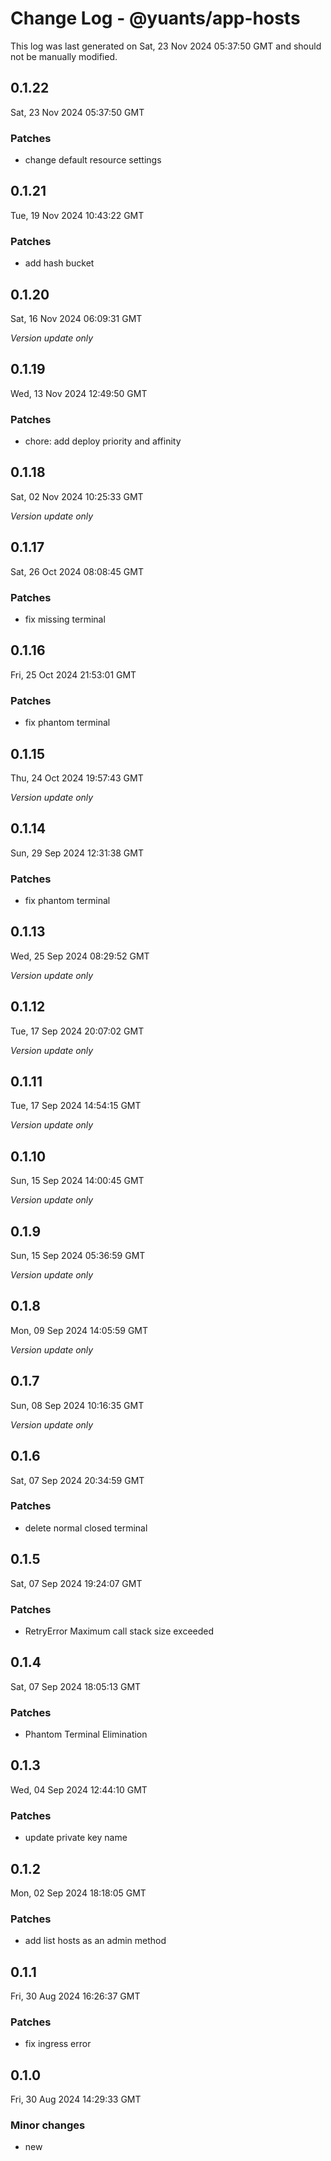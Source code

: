 # Change Log - @yuants/app-hosts

This log was last generated on Sat, 23 Nov 2024 05:37:50 GMT and should not be manually modified.

## 0.1.22
Sat, 23 Nov 2024 05:37:50 GMT

### Patches

- change default resource settings

## 0.1.21
Tue, 19 Nov 2024 10:43:22 GMT

### Patches

- add hash bucket 

## 0.1.20
Sat, 16 Nov 2024 06:09:31 GMT

_Version update only_

## 0.1.19
Wed, 13 Nov 2024 12:49:50 GMT

### Patches

- chore: add deploy priority and affinity

## 0.1.18
Sat, 02 Nov 2024 10:25:33 GMT

_Version update only_

## 0.1.17
Sat, 26 Oct 2024 08:08:45 GMT

### Patches

- fix missing terminal

## 0.1.16
Fri, 25 Oct 2024 21:53:01 GMT

### Patches

- fix phantom terminal

## 0.1.15
Thu, 24 Oct 2024 19:57:43 GMT

_Version update only_

## 0.1.14
Sun, 29 Sep 2024 12:31:38 GMT

### Patches

- fix phantom terminal

## 0.1.13
Wed, 25 Sep 2024 08:29:52 GMT

_Version update only_

## 0.1.12
Tue, 17 Sep 2024 20:07:02 GMT

_Version update only_

## 0.1.11
Tue, 17 Sep 2024 14:54:15 GMT

_Version update only_

## 0.1.10
Sun, 15 Sep 2024 14:00:45 GMT

_Version update only_

## 0.1.9
Sun, 15 Sep 2024 05:36:59 GMT

_Version update only_

## 0.1.8
Mon, 09 Sep 2024 14:05:59 GMT

_Version update only_

## 0.1.7
Sun, 08 Sep 2024 10:16:35 GMT

_Version update only_

## 0.1.6
Sat, 07 Sep 2024 20:34:59 GMT

### Patches

- delete normal closed terminal

## 0.1.5
Sat, 07 Sep 2024 19:24:07 GMT

### Patches

- RetryError Maximum call stack size exceeded

## 0.1.4
Sat, 07 Sep 2024 18:05:13 GMT

### Patches

- Phantom Terminal Elimination

## 0.1.3
Wed, 04 Sep 2024 12:44:10 GMT

### Patches

- update private key name

## 0.1.2
Mon, 02 Sep 2024 18:18:05 GMT

### Patches

- add list hosts as an admin method

## 0.1.1
Fri, 30 Aug 2024 16:26:37 GMT

### Patches

- fix ingress error

## 0.1.0
Fri, 30 Aug 2024 14:29:33 GMT

### Minor changes

- new

